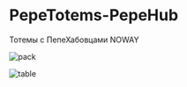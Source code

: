 # PepeTotems-PepeHub
Тотемы с ПепеХабовцами NOWAY

![pack](https://user-images.githubusercontent.com/95398007/229879225-bb230fa1-d5d8-477c-ba4d-37f8c3ef10b5.png)

![table](https://user-images.githubusercontent.com/95398007/230635542-fb04b6ba-2092-47d4-a4ab-952f6d6914cc.png)
